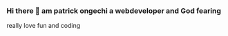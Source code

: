 ### Hi there 👋 am patrick ongechi a webdeveloper and God fearing

<!--
**ongechi/ongechi** is a ✨ _special_ ✨ repository because its `README.md` (this file) appears on your GitHub profile.

Here are some ideas to get you started:

- 🔭 I’m currently working on ...full stack web development
- 🌱 I’m currently learning ...javascript and python
- 👯 I’m looking to collaborate on ...javascript
- 🤔 I’m looking for help with ...django,sql and php
- 💬 Ask me about ...css,abit of javascript
- 📫 How to reach me: ...patrickongechi005@gmail.com
- 😄 Pronouns: ... the unbeatable
- ⚡ Fun fact: ...i love space tracking
-->
really love fun and coding

